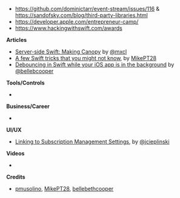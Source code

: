 - https://github.com/dominictarr/event-stream/issues/116 & https://sandofsky.com/blog/third-party-libraries.html
- https://developer.apple.com/entrepreneur-camp/
- https://www.hackingwithswift.com/awards

**Articles**

* [Server-side Swift: Making Canopy](https://medium.com/@mxcl/server-side-swift-making-canopy-2-6-95c318a3bb89) by [@mxcl](https://twitter.com/mxcl)
* [A few Swift tricks that you might not know](https://medium.com/@mpesate/a-few-swift-tricks-that-you-might-not-know-7d14afbd5f71), by [MikePT28](https://twitter.com/mikept28)
* [Debouncing in Swift while your iOS app is in the background](http://blog.hellocode.co/post/debounce-swift/) by [@bellebcooper](http://www.twitter.com/bellebcooper)

**Tools/Controls**

* 

**Business/Career**

* 

**UI/UX**

* [Linking to Subscription Management Settings](https://joecieplinski.com/blog/2018/11/26/linking-to-subscription-management-settings/), by [@jcieplinski](http://twitter.com/jcieplinski)

**Videos**

* 

**Credits**

* [pmusolino](https://github.com/pmusolino), [MikePT28](https://github.com/MikePT28), [bellebethcooper](https://github.com/bellebethcooper/)
